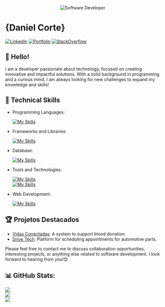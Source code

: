 <div align="center">
  <img src="https://media.istockphoto.com/id/1470350413/vector/software-developer-working-with-computers.jpg?s=612x612&w=0&k=20&c=rMDiFqhfe3PUzikjGeCuSl-x4YlXFCcnM_psO4MlOU0=" alt="Software Developer">
</div>


# {Daniel Corte}

[![LinkedIn](https://img.shields.io/badge/LinkedIn-0077B5?style=for-the-badge&logo=linkedin&logoColor=white)](http://linkedin.com/in/daniel-corte-1200b0224)
[![Portfolio](https://img.shields.io/badge/Portfolio-20B2AA?style=for-the-badge)](https://danielcorte.github.io/projeto-portfolio/)
[![StackOverflow](https://img.shields.io/badge/stack%20overflow-FE7A16?logo=stack-overflow&logoColor=white&style=for-the-badge)](https://pt.stackoverflow.com/users/320601/daniel-corte)

## 👋 Hello!

I am a developer passionate about technology, focused on creating innovative and impactful solutions. With a solid background in programming and a curious mind, I am always looking for new challenges to expand my knowledge and skills!

## 🚀 Technical Skills

- Programming Languages: 

    [![My Skills](https://skillicons.dev/icons?i=java,javascript,python)](https://skillicons.dev)
- Frameworks and Libraries: 

    [![My Skills](https://skillicons.dev/icons?i=spring,react,django)](https://skillicons.dev)
- Database: 

    [![My Skills](https://skillicons.dev/icons?i=mysql,mongo,postgresql)](https://skillicons.dev)
- Tools and Technologies: 

    [![My Skills](https://skillicons.dev/icons?i=git,vscode,docker)](https://skillicons.dev)<br/>
  [![My Skills](https://skillicons.dev/icons?i=figma,postman,idea)](https://skillicons.dev)
- Web Development:

    [![My Skills](https://skillicons.dev/icons?i=php,html,css,tailwind)](https://skillicons.dev)

## 🏆 Projetos Destacados

- [Vidas Conectadas](https://github.com/vidas-conectadas): A system to support blood donation.
- [Drive Tech](https://github.com/drivetech-dev): Platform for scheduling appointments for automotive parts.


Please feel free to contact me to discuss collaboration opportunities, interesting projects, or anything else related to software development. I look forward to hearing from you!😊
## 📊 GitHub Stats:
![](https://github-readme-stats.vercel.app/api/top-langs/?username=danielcorte&theme=dark&hide_border=true&include_all_commits=true&count_private=true&layout=compact)<br/>
![](https://github-readme-stats.vercel.app/api?username=danielcorte&theme=dark&hide_border=true&include_all_commits=true&count_private=true)<br/>
![](https://github-readme-streak-stats.herokuapp.com/?user=danielcorte&theme=dark&hide_border=true)

